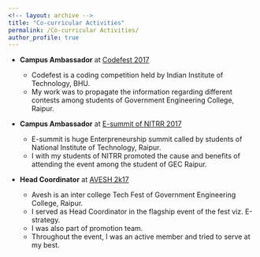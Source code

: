 ```yaml
---
<!-- layout: archive -->
title: "Co-curricular Activities"
permalink: /Co-curricular Activities/
author_profile: true
---
```

* **Campus Ambassador** at [Codefest 2017](https://www.linkedin.com/company/codefest/)
  - Codefest is a coding competition held by Indian Institute of Technology, BHU.
  - My work was to propagate the information regarding different contests among students of Government Engineering College, Raipur.
 
* **Campus Ambassador** at [E-summit of NITRR 2017](https://ecell.nitrr.ac.in/)
  - E-summit is huge Enterpreneurship summit called by students of National Institute of Technology, Raipur.
  - I with my students of NITRR promoted the cause and benefits of attending the event among the student of GEC Raipur.
  
* **Head Coordinator** at [AVESH 2k17](http://www.avesh2k17.byethost7.com/?i=1)
  - Avesh is an inter college Tech Fest of Government Engineering College, Raipur.
  - I served as Head Coordinator in the flagship event of the fest viz. E-strategy.
  - I was also part of promotion team.
  - Throughout the event, I was an active member and tried to serve at my best.
